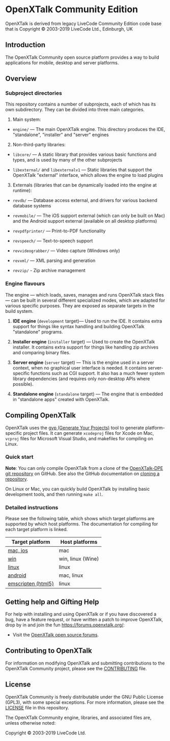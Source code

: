 # OpenXTalk Community Edition 
OpenXTalk is derived from legacy LiveCode Community Edition code base that is Copyright © 2003-2019 LiveCode Ltd., Edinburgh, UK

## Introduction

The OpenXTalk Community open source platform provides a way to build applications for mobile, desktop and server platforms.

## Overview

### Subproject directories

This repository contains a number of subprojects, each of which has its own subdirectory.  They can be divided into three main categories.

1. Main system:

  * `engine/` — The main OpenXTalk engine.  This directory produces the IDE, "standalone", "installer" and "server" engines

2. Non-third-party libraries:

  * `libcore/` — A static library that provides various basic functions and types, and is used by many of the other subprojects

  * `libexternal/` and `libexternalv1` — Static libraries that support the OpenXTalk "external" interface, which allows the engine to load plugins

3. Externals (libraries that can be dynamically loaded into the engine at runtime):

  * `revdb/` — Database access external, and drivers for various backend database systems

  * `revmobile/` — The iOS support external (which can only be built on Mac) and the Android support external (available on all desktop platforms)

  * `revpdfprinter/` — Print-to-PDF functionality

  * `revspeech/` — Text-to-speech support

  * `revvideograbber/` — Video capture (Windows only)

  * `revxml/` — XML parsing and generation

  * `revzip/` - Zip archive management

### Engine flavours

The engine — which loads, saves, manages and runs OpenXTalk stack files — can be built in several different specialized modes, which are adapted for various specific purposes.  They are exposed as separate targets in the build system.

1. **IDE engine** (`development` target)— Used to run the IDE.  It contains extra support for things like syntax handling and building OpenXTalk "standalone" programs.

2. **Installer engine** (`installer` target) — Used to create the OpenXTalk installer.  It contains extra support for things like handling zip archives and comparing binary files.

3. **Server engine** (`server` target) — This is the engine used in a server context, when no graphical user interface is needed.  It contains server-specific functions such as CGI support.  It also has a much fewer system library dependencies (and requires only non-desktop APIs where possible).

4. **Standalone engine** (`standalone` target) — The engine that is embedded in "standalone apps" created with OpenXTalk.

## Compiling OpenXTalk

OpenXTalk uses the [gyp (Generate Your Projects)](https://chromium.googlesource.com/external/gyp.git) tool to generate platform-specific project files.  It can generate `xcodeproj` files for Xcode on Mac, `vcproj` files for Microsoft Visual Studio, and makefiles for compiling on Linux.

### Quick start

**Note**: You can only compile OpenXTalk from a clone of the
[OpenXTalk-DPE git repository](https://github.com/PaulMcClernan/OpenXTalkComunity-DPE/) on
GitHub.  See also the GitHub documentation on
[cloning a repository](https://help.github.com/articles/cloning-a-repository/).

On Linux or Mac, you can quickly build OpenXTalk by installing basic development tools, and then running `make all`.

### Detailed instructions

Please see the following table, which shows which target platforms are supported by which host platforms.  The documentation for compiling for each target platform is linked.

| Target platform                                            | Host platforms    |
| ---------------------------------------------------------- | ----------------- |
| [mac, ios](docs/development/build-mac.md)                  | mac               |
| [win](docs/development/build-win.md)                       | win, linux (Wine) |
| [linux](docs/development/build-linux.md)                   | linux             |
| [android](docs/development/build-android.md)               | mac, linux        |
| [emscripten (html5)](docs/development/build-emscripten.md) | linux             |

## Getting help and Gifting Help

For help with installing and using OpenXTalk or if you have discovered a bug, have a feature request, or have written a patch to improve OpenXTalk, drop by in and join the fun https://forums.openxtalk.org/:

* Visit the [OpenXTalk open source forums](https://forums.openxtalk.org/).

## Contributing to OpenXTalk

For information on modifying OpenXTalk and submitting contributions to the OpenXTalk Community project, please see the [CONTRIBUTING](CONTRIBUTING.md) file.

## License

OpenXTalk Community is freely distributable under the GNU Public License (GPL3), with some special exceptions.  For more information, please see the [LICENSE](LICENSE) file in this repository.

The OpenXTalk Community engine, libraries, and associated files are, unless otherwise noted:

Copyright © 2003-2019 LiveCode Ltd.
